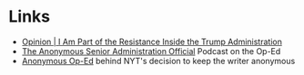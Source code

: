 # Links

* [Opinion | I Am Part of the Resistance Inside the Trump Administration](https://www.nytimes.com/2018/09/05/opinion/trump-white-house-anonymous-resistance.html)
* [The Anonymous Senior Administration Official](https://www.nytimes.com/2018/09/06/podcasts/the-daily/trump-administration-official-anonymous-op-ed.html) Podcast on the Op-Ed
* [Anonymous Op-Ed](https://www.nytimes.com/2018/09/05/business/media/new-york-times-trump-anonymous.html) behind NYT's decision to keep the writer anonymous
